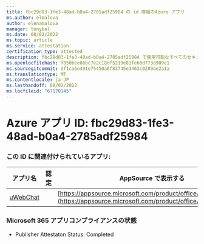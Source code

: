 ```yaml
---
title: fbc29d83-1fe3-48ad-b0a4-2785adf25984 の id 情報のAzure アプリ
ms.author: elmalova
author: elenamalova
manager: tonybal
ms.date: 08/02/2022
ms.topic: article
ms.service: attestation
certification_type: attested
description: fbc29d83-1fe3-48ad-b0a4-2785adf25984 で使用可能なすべてのセキュリティとコンプライアンス情報。
ms.openlocfilehash: f050bee06bc7e2c18df5219e81fe60d773d909e1
ms.sourcegitcommit: df1ca6e491e75450a6f83745e3463c0289ae2a1a
ms.translationtype: MT
ms.contentlocale: ja-JP
ms.lasthandoff: 08/02/2022
ms.locfileid: "67170145"
---
```

# <a name="azure-app-id-fbc29d83-1fe3-48ad-b0a4-2785adf25984"></a>Azure アプリ ID: fbc29d83-1fe3-48ad-b0a4-2785adf25984


### <a name="apps-associated-with-this-id"></a>この ID に関連付けられているアプリ:
| **アプリ名** | **認定** | **AppSource で表示する** |
|--------------|---------------|-----------------------|
| [uWebChat](../forward/WA200001347.md) |  | [https://appsource.microsoft.com/product/office/WA200001347](https://appsource.microsoft.com/product/office/WA200001347) |

### <a name="microsoft-365-app-compliance-status"></a>Microsoft 365 アプリコンプライアンスの状態
- Publisher Attestaton Status: Completed
